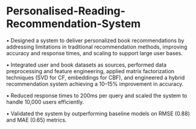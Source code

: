 # Personalised-Reading-Recommendation-System

•	Designed a system to deliver personalized book recommendations by addressing limitations in traditional recommendation methods, improving accuracy and response times, and scaling to support large user bases.

•	Integrated user and book datasets as sources, performed data preprocessing and feature engineering, applied matrix factorization techniques (SVD for CF, embeddings for CBF), and engineered a hybrid recommendation system achieving a 10–15% improvement in accuracy.

•	Reduced response times to 200ms per query and scaled the system to handle 10,000 users efficiently.

•	Validated the system by outperforming baseline models on RMSE (0.88) and MAE (0.65) metrics.
